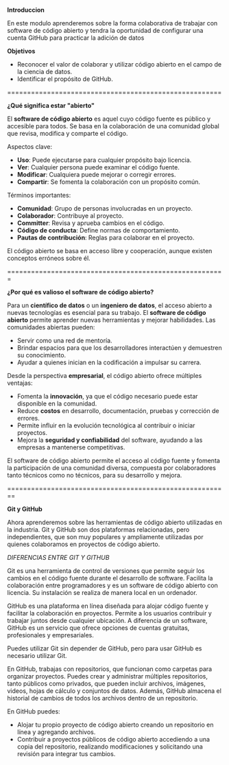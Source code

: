 **Introduccion**

En este modulo aprenderemos sobre la forma colaborativa de trabajar con software de código abierto y tendra la oportunidad de configurar una cuenta GitHub para practicar la adición de datos

**Objetivos**

- Reconocer el valor de colaborar y utilizar código abierto en el campo de la ciencia de datos.
- Identificar el propósito de GitHub.

======================================================

**¿Qué significa estar "abierto"**

El **software de código abierto** es aquel cuyo código fuente es público y accesible para todos. Se basa en la colaboración de una comunidad global que revisa, modifica y comparte el código.  

Aspectos clave:  
- **Uso**: Puede ejecutarse para cualquier propósito bajo licencia.  
- **Ver**: Cualquier persona puede examinar el código fuente.  
- **Modificar**: Cualquiera puede mejorar o corregir errores.  
- **Compartir**: Se fomenta la colaboración con un propósito común.  

Términos importantes:  
- **Comunidad**: Grupo de personas involucradas en un proyecto.  
- **Colaborador**: Contribuye al proyecto.  
- **Committer**: Revisa y aprueba cambios en el código.  
- **Código de conducta**: Define normas de comportamiento.  
- **Pautas de contribución**: Reglas para colaborar en el proyecto.  

El código abierto se basa en acceso libre y cooperación, aunque existen conceptos erróneos sobre él.

=======================================================

**¿Por qué es valioso el software de código abierto?**

Para un **científico de datos** o un **ingeniero de datos**, el acceso abierto a nuevas tecnologías es esencial para su trabajo. El **software de código abierto** permite aprender nuevas herramientas y mejorar habilidades. Las comunidades abiertas pueden:  

- Servir como una red de mentoría.  
- Brindar espacios para que los desarrolladores interactúen y demuestren su conocimiento.  
- Ayudar a quienes inician en la codificación a impulsar su carrera.  

Desde la perspectiva **empresarial**, el código abierto ofrece múltiples ventajas:  

- Fomenta la **innovación**, ya que el código necesario puede estar disponible en la comunidad.  
- Reduce **costos** en desarrollo, documentación, pruebas y corrección de errores.  
- Permite influir en la evolución tecnológica al contribuir o iniciar proyectos.  
- Mejora la **seguridad y confiabilidad** del software, ayudando a las empresas a mantenerse competitivas.

El software de código abierto permite el acceso al código fuente y fomenta la participación de una comunidad diversa, compuesta por colaboradores tanto técnicos como no técnicos, para su desarrollo y mejora.

========================================================

**Git y GitHub**

Ahora aprenderemos sobre las herramientas de código abierto utilizadas en la industria. Git y GitHub son dos plataformas relacionadas, pero independientes, que son muy populares y ampliamente utilizadas por quienes colaboramos en proyectos de código abierto.

*DIFERENCIAS ENTRE GIT Y GITHUB*

Git es una herramienta de control de versiones que permite seguir los cambios en el código fuente durante el desarrollo de software. Facilita la colaboración entre programadores y es un software de código abierto con licencia. Su instalación se realiza de manera local en un ordenador.

GitHub es una plataforma en línea diseñada para alojar código fuente y facilitar la colaboración en proyectos. Permite a los usuarios contribuir y trabajar juntos desde cualquier ubicación. A diferencia de un software, GitHub es un servicio que ofrece opciones de cuentas gratuitas, profesionales y empresariales.

Puedes utilizar Git sin depender de GitHub, pero para usar GitHub es necesario utilizar Git.  

En GitHub, trabajas con repositorios, que funcionan como carpetas para organizar proyectos. Puedes crear y administrar múltiples repositorios, tanto públicos como privados, que pueden incluir archivos, imágenes, videos, hojas de cálculo y conjuntos de datos. Además, GitHub almacena el historial de cambios de todos los archivos dentro de un repositorio.  

En GitHub puedes:  

- Alojar tu propio proyecto de código abierto creando un repositorio en línea y agregando archivos.  
- Contribuir a proyectos públicos de código abierto accediendo a una copia del repositorio, realizando modificaciones y solicitando una revisión para integrar tus cambios.
